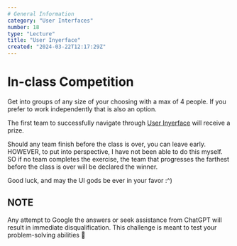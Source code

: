 ```yaml
---
# General Information
category: "User Interfaces"
number: 18
type: "Lecture"
title: "User Inyerface"
created: "2024-03-22T12:17:29Z"
---
```


# In-class Competition

Get into groups of any size of your choosing with a max of 4 people. If you prefer to work independently that is also an option.

The first team to successfully navigate through [User Inyerface](https://userinyerface.com/) will receive a prize.

Should any team finish before the class is over, you can leave early. HOWEVER, to put into perspective, I have not been able to do this myself. SO if no team completes the exercise, the team that progresses the farthest before the class is over will be declared the winner.

Good luck, and may the UI gods be ever in your favor :^)

## NOTE

Any attempt to Google the answers or seek assistance from ChatGPT will result in immediate disqualification. This challenge is meant to test your problem-solving abilities 👀
